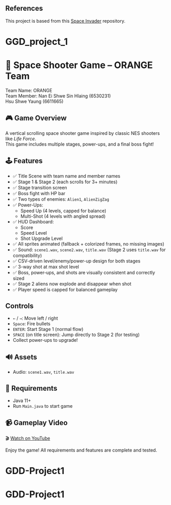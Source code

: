 
## References
This project is based from this 
[Space Invader](https://github.com/janbodnar/Java-Space-Invaders) repository.

# GGD_project_1
# 🚀 Space Shooter Game – ORANGE Team

Team Name: ORANGE  
Team Member:
Nan Ei Shwe Sin Hlaing (6530231)  
Hsu Shwe Yaung (6611665)

## 🎮 Game Overview

A vertical scrolling space shooter game inspired by classic NES shooters like *Life Force*.  
This game includes multiple stages, power-ups, and a final boss fight!

## 🕹️ Features

- ✅ Title Scene with team name and member names
- ✅ Stage 1 & Stage 2 (each scrolls for 3+ minutes)
- ✅ Stage transition screen
- ✅ Boss fight with HP bar
- ✅ Two types of enemies: `Alien1`, `AlienZigZag`
- ✅ Power-Ups:
  - Speed Up (4 levels, capped for balance)
  - Multi-Shot (4 levels with angled spread)
- ✅ HUD Dashboard:
  - Score
  - Speed Level
  - Shot Upgrade Level
- ✅ All sprites animated (fallback + colorized frames, no missing images)
- ✅ Sound: `scene1.wav`, `scene2.wav`, `title.wav` (Stage 2 uses `title.wav` for compatibility)
- ✅ CSV-driven level/enemy/power-up design for both stages
- ✅ 3-way shot at max shot level
- ✅ Boss, power-ups, and shots are visually consistent and correctly sized
- ✅ Stage 2 aliens now explode and disappear when shot
- ✅ Player speed is capped for balanced gameplay

##  Controls

- `←` / `→`: Move left / right  
- `Space`: Fire bullets  
- `ENTER`: Start Stage 1 (normal flow)
- `SPACE` (on title screen): Jump directly to Stage 2 (for testing)
- Collect power-ups to upgrade!

## 🔊 Assets

- Audio: `scene1.wav`, `title.wav`

## 🧪 Requirements

- Java 11+  
- Run `Main.java` to start game

## 📹 Gameplay Video

🎬 [Watch on YouTube]([https://youtu.be/7hOLmzAmqlI?si=mmEWEe4SioF2XtKv](https://youtu.be/7hOLmzAmqlI?si=mmEWEe4SioF2XtKv))

Enjoy the game! All requirements and features are complete and tested.

# GDD-Project1
# GDD-Project1
